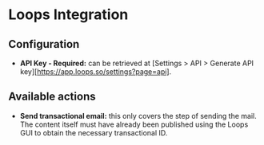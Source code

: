 # Loops Integration

## Configuration

- **API Key - Required:** can be retrieved at [Settings > API > Generate API key][https://app.loops.so/settings?page=api].

## Available actions

- **Send transactional email:** this only covers the step of sending the mail. The content itself must have already been published using the Loops GUI to obtain the necessary transactional ID.
